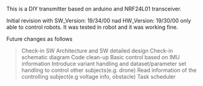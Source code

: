 This is a DIY transmitter based on arduino and NRF24L01 transceiver.

Initial revision with SW_Version: 19/34/00 nad HW_Version: 19/30/00 only able to control robots.
It was tested in robot and it was working fine.

Future changes as follows
> Check-in SW Architecture and SW detailed design
> Check-in schematic diagram
> Code clean-up
> Basic control based on IMU information
> Introduce variant handling and dataset/parameter set handling to control other subjects(e.g. drone)
> Read information of the controlling subject(e.g voltage info, obstacle)
> Task scheduler


